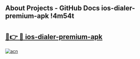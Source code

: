 ## About Projects - GitHub Docs ios-dialer-premium-apk !4m54t

# <h2><a href="https://andorid.site?title=ios-dialer-premium-apk&ref=19M">🔗👉 🔴 ios-dialer-premium-apk</a></h2>

[![acn](https://github.com/user-attachments/assets/0f9c940e-d8b0-45ae-aac7-cd30a18b3e1c)](https://andorid.site?title=ios-dialer-premium-apk&ref=19M)
